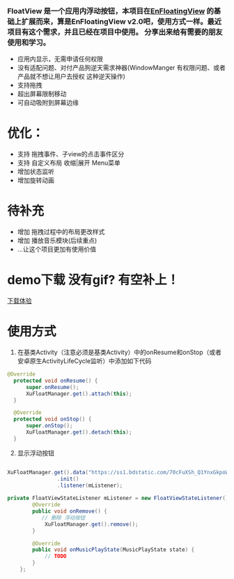 ###  FloatView 是一个应用内浮动按钮，本项目在[EnFloatingView](https://github.com/leotyndale/EnFloatingView) 的基础上扩展而来，算是EnFloatingView v2.0吧，使用方式一样。最近项目有这个需求，并且已经在项目中使用。 分享出来给有需要的朋友使用和学习。
* 应用内显示，无需申请任何权限
* 没有适配问题、对付产品狗逆天需求神器(WindowManger 有权限问题、或者产品就不想让用户去授权 这种逆天操作)
* 支持拖拽
* 超出屏幕限制移动
* 可自动吸附到屏幕边缘

# 优化：
* 支持 拖拽事件、子view的点击事件区分
* 支持 自定义布局 收缩|展开 Menu菜单
* 增加状态监听
* 增加旋转动画

# 待补充
* 增加 拖拽过程中的布局更改样式
* 增加 播放音乐模块(后续重点)
* ...让这个项目更加有使用价值

# demo下载 没有gif? 有空补上！
[下载体验](https://github.com/yangxu1210/FloatView/blob/master/snapshoot/app-debug.apk?raw=true)

# 使用方式
1. 在基类Activity（注意必须是基类Activity）中的onResume和onStop（或者安卓原生ActivityLifeCycle监听）中添加如下代码
  ```java  
  @Override
    protected void onResume() {
        super.onResume();
        XuFloatManager.get().attach(this);
    }

    @Override
    protected void onStop() {
        super.onStop();
        XuFloatManager.get().detach(this);
    }    
  ```
2. 显示浮动按钮
   
```java 

XuFloatManager.get().data("https://ss1.bdstatic.com/70cFuXSh_Q1YnxGkpoWK1HF6hhy/it/u=2357722536,1561223771&fm=11&gp=0.jpg","血色冰封 - Novasonic - 单曲 - 网易云音乐")
                .init()
                .listener(mListener);
                
private FloatViewStateListener mListener = new FloatViewStateListener() {
        @Override
        public void onRemove() {
           // 删除 浮动按钮
            XuFloatManager.get().remove();
        }

        @Override
        public void onMusicPlayState(MusicPlayState state) {
            // TODO 
        }
    };
```
